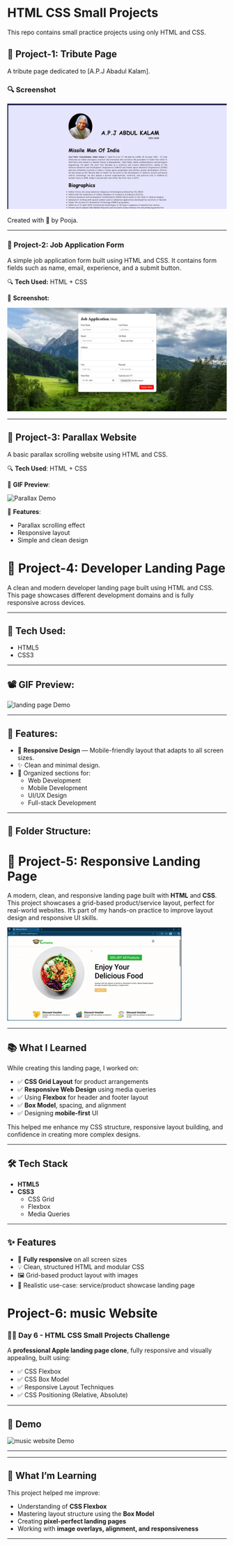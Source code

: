 
# HTML CSS Small Projects

This repo contains small practice projects using only HTML and CSS.

## 📁 Project-1: Tribute Page

A tribute page dedicated to [A.P.J Abadul Kalam].

### 🔍 Screenshot

![Tribute Page Screenshot](Project-1/tribute-page.jpg)

Created with 💙 by Pooja.


---

### 📁 Project-2: Job Application Form

A simple job application form built using HTML and CSS. It contains form fields such as name, email, experience, and a submit button.

🔍 **Tech Used:** HTML + CSS

📸 **Screenshot:**

![Job Application Form](./Project-2/JobApplicationForm.jpg)


---

## 📁 Project-3: Parallax Website

A basic parallax scrolling website using HTML and CSS.

🔍 **Tech Used**: HTML + CSS

📸 **GIF Preview**:

![Parallax Demo](Project-3/images/parallax.gif)

🎯 **Features**:
- Parallax scrolling effect
- Responsive layout
- Simple and clean design



# 📱 Project-4: Developer Landing Page

A clean and modern developer landing page built using HTML and CSS. This page showcases different development domains and is fully responsive across devices.

---

## 🔧 Tech Used:
- HTML5
- CSS3

---

## 📽️ GIF Preview:

![landing page Demo](Project-4/images/LandingPage.gif)

---

## 🎯 Features:

- 📱 **Responsive Design** — Mobile-friendly layout that adapts to all screen sizes.
- ✨ Clean and minimal design.
- 📂 Organized sections for:
  - Web Development
  - Mobile Development
  - UI/UX Design
  - Full-stack Development

---

## 📁 Folder Structure:

# 🍉 Project-5: Responsive Landing Page

A modern, clean, and responsive landing page built with **HTML** and **CSS**. This project showcases a grid-based product/service layout, perfect for real-world websites. It’s part of my hands-on practice to improve layout design and responsive UI skills.

![Project Demo](Project-5/images/project5gif.gif)

---

## 📚 What I Learned

While creating this landing page, I worked on:

- ✅ **CSS Grid Layout** for product arrangements
- ✅ **Responsive Web Design** using media queries
- ✅ Using **Flexbox** for header and footer layout
- ✅ **Box Model**, spacing, and alignment
- ✅ Designing **mobile-first** UI

This helped me enhance my CSS structure, responsive layout building, and confidence in creating more complex designs.

---

## 🛠️ Tech Stack

- **HTML5**
- **CSS3**
  - CSS Grid
  - Flexbox
  - Media Queries

---

## ✨ Features

- 📱 **Fully responsive** on all screen sizes
- 💡 Clean, structured HTML and modular CSS
- 🖼️ Grid-based product layout with images
- 🧰 Realistic use-case: service/product showcase landing page




# Project-6: music Website

### 👩‍💻 Day 6 - HTML CSS Small Projects Challenge

A **professional Apple landing page clone**, fully responsive and visually appealing, built using:

- ✅ CSS Flexbox  
- ✅ CSS Box Model  
- ✅ Responsive Layout Techniques  
- ✅ CSS Positioning (Relative, Absolute)  

---

## 📸 Demo

![music website Demo](Project-6/images/project6.gif)

---


---

## 🧠 What I’m Learning

This project helped me improve:

- Understanding of **CSS Flexbox**  
- Mastering layout structure using the **Box Model**  
- Creating **pixel-perfect landing pages**  
- Working with **image overlays, alignment, and responsiveness**

---






